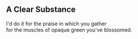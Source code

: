 A Clear Substance
-----------------
I'd do it for the praise in which you gather  
for the muscles of opaque green you've blossomed.  
